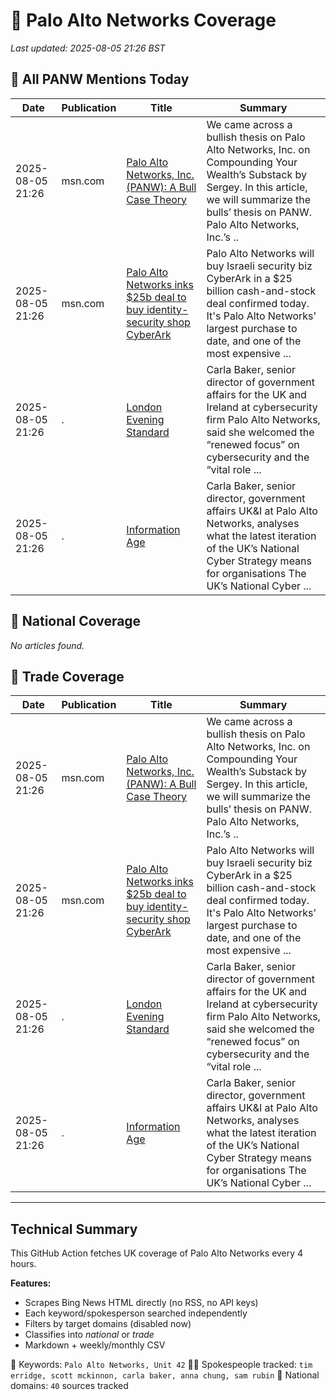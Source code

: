 # 🔐 Palo Alto Networks Coverage

_Last updated: 2025-08-05 21:26 BST_

## 📌 All PANW Mentions Today

| Date | Publication | Title | Summary |
|------|-------------|--------|---------|
| 2025-08-05 21:26 | msn.com | [Palo Alto Networks, Inc. (PANW): A Bull Case Theory](https://www.msn.com/en-us/money/economy/palo-alto-networks-inc-panw-a-bull-case-theory/ar-AA1JXQQ6?ocid=BingNewsVerp) | We came across a bullish thesis on Palo Alto Networks, Inc. on Compounding Your Wealth’s Substack by Sergey. In this article, we will summarize the bulls’ thesis on PANW. Palo Alto Networks, Inc.’s .. |
| 2025-08-05 21:26 | msn.com | [Palo Alto Networks inks $25b deal to buy identity-security shop CyberArk](https://www.msn.com/en-us/money/technologyinvesting/palo-alto-networks-inks-25b-deal-to-buy-identity-security-shop-cyberark/ar-AA1JACgi?ocid=BingNewsVerp) | Palo Alto Networks will buy Israeli security biz CyberArk in a $25 billion cash-and-stock deal confirmed today. It's Palo Alto Networks' largest purchase to date, and one of the most expensive ... |
| 2025-08-05 21:26 | . | [London Evening Standard](/news/search?q=site%3awww.standard.co.uk&FORM=NWBCLM) | Carla Baker, senior director of government affairs for the UK and Ireland at cybersecurity firm Palo Alto Networks, said she welcomed the “renewed focus” on cybersecurity and the “vital role ... |
| 2025-08-05 21:26 | . | [Information Age](/news/search?q=site%3awww.information-age.com&FORM=NWBCLM) | Carla Baker, senior director, government affairs UK&I at Palo Alto Networks, analyses what the latest iteration of the UK’s National Cyber Strategy means for organisations The UK’s National Cyber ... |

## 📰 National Coverage

_No articles found._

## 📘 Trade Coverage

| Date | Publication | Title | Summary |
|------|-------------|--------|---------|
| 2025-08-05 21:26 | msn.com | [Palo Alto Networks, Inc. (PANW): A Bull Case Theory](https://www.msn.com/en-us/money/economy/palo-alto-networks-inc-panw-a-bull-case-theory/ar-AA1JXQQ6?ocid=BingNewsVerp) | We came across a bullish thesis on Palo Alto Networks, Inc. on Compounding Your Wealth’s Substack by Sergey. In this article, we will summarize the bulls’ thesis on PANW. Palo Alto Networks, Inc.’s .. |
| 2025-08-05 21:26 | msn.com | [Palo Alto Networks inks $25b deal to buy identity-security shop CyberArk](https://www.msn.com/en-us/money/technologyinvesting/palo-alto-networks-inks-25b-deal-to-buy-identity-security-shop-cyberark/ar-AA1JACgi?ocid=BingNewsVerp) | Palo Alto Networks will buy Israeli security biz CyberArk in a $25 billion cash-and-stock deal confirmed today. It's Palo Alto Networks' largest purchase to date, and one of the most expensive ... |
| 2025-08-05 21:26 | . | [London Evening Standard](/news/search?q=site%3awww.standard.co.uk&FORM=NWBCLM) | Carla Baker, senior director of government affairs for the UK and Ireland at cybersecurity firm Palo Alto Networks, said she welcomed the “renewed focus” on cybersecurity and the “vital role ... |
| 2025-08-05 21:26 | . | [Information Age](/news/search?q=site%3awww.information-age.com&FORM=NWBCLM) | Carla Baker, senior director, government affairs UK&I at Palo Alto Networks, analyses what the latest iteration of the UK’s National Cyber Strategy means for organisations The UK’s National Cyber ... |


---

## Technical Summary

This GitHub Action fetches UK coverage of Palo Alto Networks every 4 hours.

**Features:**
- Scrapes Bing News HTML directly (no RSS, no API keys)
- Each keyword/spokesperson searched independently
- Filters by target domains (disabled now)
- Classifies into _national_ or _trade_
- Markdown + weekly/monthly CSV

📌 Keywords: `Palo Alto Networks, Unit 42`
🧑‍💼 Spokespeople tracked: `tim erridge, scott mckinnon, carla baker, anna chung, sam rubin`
📰 National domains: `40` sources tracked

